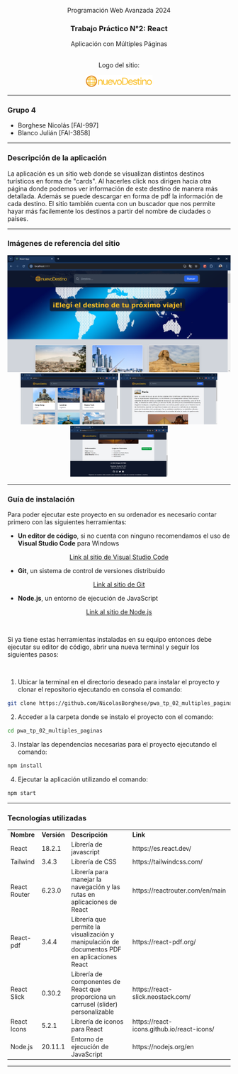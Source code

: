 <div align="center">

Programación Web Avanzada 2024

<h3>Trabajo Práctico N°2: React</h3>
Aplicación con Múltiples Páginas
<br><br>

Logo del sitio:

<img src="public/assets/logoNuevoDestino1.png" width="30%" alt="Logo del sitio"/>

<br>

</div>

---

<h3>Grupo 4</h3>

-   Borghese Nicolás \[FAI-997\]
-   Blanco Julián \[FAI-3858\]

---

<h3>Descripción de la aplicación</h3>

La aplicación es un sitio web donde se visualizan distintos destinos turísticos en forma de "cards". Al hacerles click nos dirigen hacia otra página donde podemos ver información de este destino de manera más detallada. Además se puede descargar en forma de pdf la información de cada destino. El sitio también cuenta con un buscador que nos permite hayar más facilemente los destinos a partir del nombre de ciudades o paises.

---
<h3>Imágenes de referencia del sitio</h3>

<img src="public/assets/vistaProyecto01.png" alt="Imagen de referencia 01"/>

<div align="center">
  <img src="public/assets/vistaProyecto02.png" width="220" alt="Imagen de referencia 02">
  <img src="public/assets/vistaProyecto03.png" width="220" alt="Imagen de referencia 03">
  <img src="public/assets/vistaProyecto04.png" width="220" alt="Imagen de referencia 04">
</div>

---
<h3>Guía de instalación</h3>

Para poder ejecutar este proyecto en su ordenador es necesario contar primero con las siguientes herramientas:

- <b>Un editor de código</b>, si no cuenta con ninguno recomendamos el uso de <b>Visual Studio Code</b> para Windows

<div align="center">

[Link al sitio de Visual Studio Code](https://code.visualstudio.com/)

</div>

- <b>Git</b>, un sistema de control de versiones distribuido

<div align="center">

[Link al sitio de Git](https://git-scm.com/)

</div>

- <b>Node.js</b>, un entorno de ejecución de JavaScript

<div align="center">

[Link al sitio de Node.js](https://nodejs.org/en)

</div>

<br>

Si ya tiene estas herramientas instaladas en su equipo entonces debe ejecutar su editor de código, abrir una nueva terminal y seguir los siguientes pasos:

<br>

1. Ubicar la terminal en el directorio deseado para instalar el proyecto y clonar el repositorio ejecutando en consola el comando:

```bash
git clone https://github.com/NicolasBorghese/pwa_tp_02_multiples_paginas.git
```
2. Acceder a la carpeta donde se instalo el proyecto con el comando:

```bash
cd pwa_tp_02_multiples_paginas
```
3. Instalar las dependencias necesarias para el proyecto ejecutando el comando:

```bash
npm install
```

4. Ejecutar la aplicación utilizando el comando:

```bash
npm start
```

---
<h3>Tecnologías utilizadas</h3>

<table>
    <tr>
        <td><b>Nombre</b></td>
        <td><b>Versión</b></td>
        <td><b>Descripción</b></td>
        <td><b>Link</b></td>
    </tr>
    <tr>
        <td>React</td>
        <td>18.2.1</td>
        <td>Librería de javascript</td>
        <td>https://es.react.dev/</td>
    </tr>
    <tr>
        <td>Tailwind</td>
        <td>3.4.3</td>
        <td>Librería de CSS</td>
        <td>https://tailwindcss.com/</td>
    </tr>
    <tr>
        <td>React Router</td>
        <td>6.23.0</td>
        <td>Librería para manejar la navegación y las rutas en aplicaciones de React</td>
        <td>https://reactrouter.com/en/main</td>
    </tr>
    <tr>
        <td>React-pdf</td>
        <td>3.4.4</td>
        <td>Librería que permite la visualización y manipulación de documentos PDF en aplicaciones React</td>
        <td>https://react-pdf.org/</td>
    </tr>
    <tr>
        <td>React Slick</td>
        <td>0.30.2</td>
        <td>Librería de componentes de React que proporciona un carrusel (slider) personalizable</td>
        <td>https://react-slick.neostack.com/</td>
    </tr>
    <tr>
        <td>React Icons</td>
        <td>5.2.1</td>
        <td>Librería de iconos para React</td>
        <td>https://react-icons.github.io/react-icons/</td>
    </tr>
    <tr>
        <td>Node.js</td>
        <td>20.11.1</td>
        <td>Entorno de ejecución de JavaScript</td>
        <td>https://nodejs.org/en</td>
    </tr>
    
</table>

---